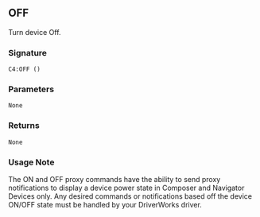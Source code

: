 ## OFF

Turn device Off.


###  Signature

`C4:OFF ()`


### Parameters

`None`


### Returns

`None
`
### Usage Note

The ON and OFF proxy commands have the ability to send proxy notifications to display a device power state in Composer and Navigator Devices only. Any desired commands or notifications based off the device ON/OFF state must be handled by your DriverWorks driver.